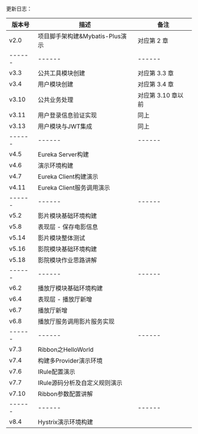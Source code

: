 更新日志：

| 版本号 | 描述 | 备注 |
| ------ | ------ | ------ |
| v2.0  | 项目脚手架构建&Mybatis-Plus演示 | 对应第 2 章 |
| ------ | ------ | ------ |
| v3.3  | 公共工具模块创建 | 对应第 3.3 章 |
| v3.4  | 用户模块创建 | 对应第 3.4 章 |
| v3.10 | 公共业务处理 | 对应第 3.10 章以前 |
| v3.11 | 用户登录信息验证实现 | 同上 |
| v3.13 | 用户模块与JWT集成 | 同上 |
| ------ | ------ | ------ |
| v4.5  | Eureka Server构建 |  |
| v4.6  | 演示环境构建 |  |
| v4.7  | Eureka Client构建演示 |  |
| v4.11  | Eureka Client服务调用演示 |  |
| ------ | ------ | ------ |
| v5.2  | 影片模块基础环境构建 |  |
| v5.8  | 表现层 - 保存电影信息 |  |
| v5.14 | 影片模块整体测试 |  |
| v5.16 | 影院模块基础环境构建 |  |
| v5.18 | 影院模块作业思路讲解 |  |
| ------ | ------ | ------ |
| v6.2  | 播放厅模块基础环境构建 |  |
| v6.4  | 表现层 - 播放厅新增 |  |
| v6.7  | 播放厅新增 |  |
| v6.8  | 播放厅服务调用影片服务实现 |  |
| ------ | ------ | ------ |
| v7.3  | Ribbon之HelloWorld |  |
| v7.4  | 构建多Provider演示环境 |  |
| v7.6  | IRule配置演示 |  |
| v7.7  | IRule源码分析及自定义规则演示 |  |
| v7.10  | Ribbon参数配置讲解 |  |
| ------ | ------ | ------ |
| v8.4  | Hystrix演示环境构建 |  |